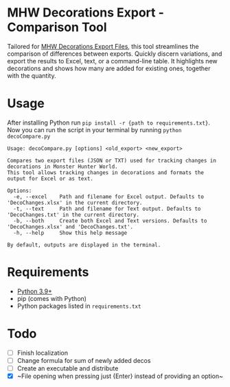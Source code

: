 # MHW Decorations Export - Comparison Tool
Tailored for [MHW Decorations Export Files](https://github.com/yNEX/mhw_decos_csv_advanced), this tool streamlines the comparison of differences between exports. Quickly discern variations, and export the results to Excel, text, or a command-line table. It highlights new decorations and shows how many are added for existing ones, together with the quantity.

# Usage
After installing Python run `pip install -r {path to requirements.txt}`.<br>
Now you can run the script in your terminal by running `python decoCompare.py`
```
Usage: decoCompare.py [options] <old_export> <new_export>

Compares two export files (JSON or TXT) used for tracking changes in decorations in Monster Hunter World.
This tool allows tracking changes in decorations and formats the output for Excel or as text.

Options:
  -e, --excel    Path and filename for Excel output. Defaults to 'DecoChanges.xlsx' in the current directory.
  -t, --text     Path and filename for Text output. Defaults to 'DecoChanges.txt' in the current directory.
  -b, --both     Create both Excel and Text versions. Defaults to 'DecoChanges.xlsx' and 'DecoChanges.txt'.
  -h, --help     Show this help message

By default, outputs are displayed in the terminal.
```
# Requirements
-  [Python 3.9+](https://www.python.org/downloads/)
-  pip (comes with Python)
-  Python packages listed in `requirements.txt`
# Todo
- [ ] Finish localization
- [ ] Change formula for sum of newly added decos
- [ ] Create an executable and distribute
- [x] ~File opening when pressing just {Enter} instead of providing an option~
